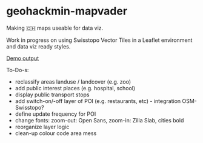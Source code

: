 # geohackmin-mapvader
Making 🇨🇭 maps useable for data viz.

Work in progress on using Swisstopo Vector Tiles in a Leaflet environment and data viz ready styles.

[Demo output](https://cividi.github.io/geohackmin-mapvader/leaflet_example.html)

To-Do-s:
- reclassify areas landuse / landcover (e.g. zoo)
- add public interest places (e.g. hospital, school)
- display public transport stops 
- add switch-on/-off layer of POI (e.g. restaurants, etc) - integration OSM-Swisstopo?
- define update frequency for POI
- change fonts: zoom-out: Open Sans, zoom-in: Zilla Slab, cities bold
- reorganize layer logic
- clean-up colour code area mess

